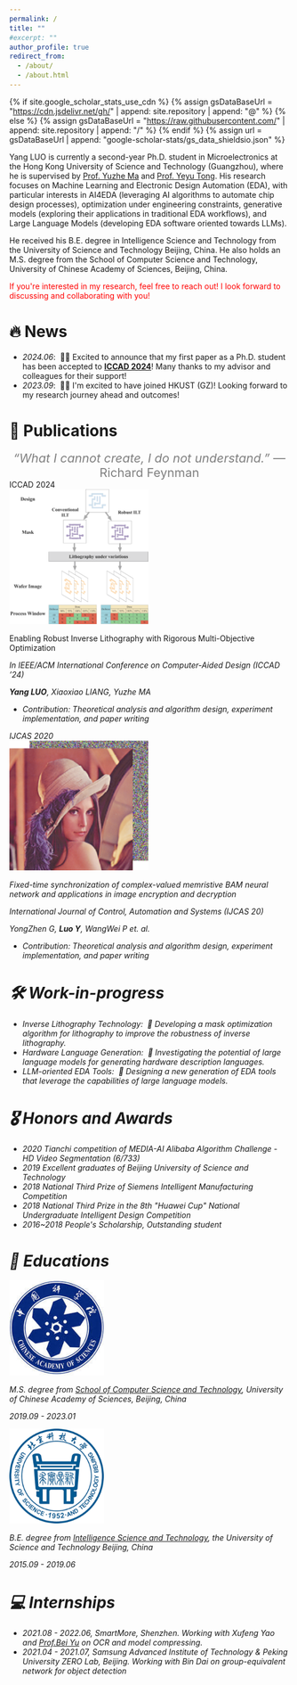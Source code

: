 ```yaml
---
permalink: /
title: ""
#excerpt: ""
author_profile: true
redirect_from: 
  - /about/
  - /about.html
---
```


{% if site.google_scholar_stats_use_cdn %}
{% assign gsDataBaseUrl = "https://cdn.jsdelivr.net/gh/" | append: site.repository | append: "@" %}
{% else %}
{% assign gsDataBaseUrl = "https://raw.githubusercontent.com/" | append: site.repository | append: "/" %}
{% endif %}
{% assign url = gsDataBaseUrl | append: "google-scholar-stats/gs_data_shieldsio.json" %}

<span class='anchor' id='about-me'></span>


Yang LUO is currently a second-year Ph.D. student in Microelectronics at the Hong Kong University of Science and Technology (Guangzhou), where he is supervised by [Prof. Yuzhe Ma](https://yuzhema.people.ust.hk/) and [Prof. Yeyu Tong](https://personal.hkust-gz.edu.cn/yeyutong/). His research focuses on Machine Learning and Electronic Design Automation (EDA), with particular interests in AI4EDA (leveraging AI algorithms to automate chip design processes), optimization under engineering constraints, generative models (exploring their applications in traditional EDA workflows), and Large Language Models (developing EDA software oriented towards LLMs).

He received his B.E. degree in Intelligence Science and Technology from the University of Science and Technology Beijing, China. He also holds an M.S. degree from the School of Computer Science and Technology, University of Chinese Academy of Sciences, Beijing, China.

<span style="color:red">If you're interested in my research, feel free to reach out! I look forward to discussing and collaborating with you!</span>

# 🔥 News
- *2024.06*: &nbsp;🎉🎉 Excited to announce that my first paper as a Ph.D. student has been accepted to [**ICCAD 2024**](https://2024.iccad.com/)! Many thanks to my advisor and colleagues for their support!
- *2023.09*: &nbsp;🎉🎉 I'm excited to have joined HKUST (GZ)! Looking forward to my research journey ahead and outcomes!
# 📝 Publications 
<center><span style="color:gray; font-size: 22px;"><i>“What I cannot create, I do not understand.”</i> — Richard Feynman</span></center>


<div class='paper-box'><div class='paper-box-image'><div><div class="badge">ICCAD 2024</div><img src='../images/papers/PVILT.png' alt="sym" width="250"></div></div>
<div class='paper-box-text' markdown="1">

Enabling Robust Inverse Lithography with Rigorous Multi-Objective Optimization

<i>In IEEE/ACM  International Conference on Computer-Aided Design (ICCAD ’24)<i>

**Yang LUO**, Xiaoxiao LIANG, Yuzhe MA

- Contribution: Theoretical analysis and algorithm design, experiment implementation, and paper writing
</div>
</div>

<div class='paper-box'><div class='paper-box-image'><div><div class="badge">IJCAS 2020</div><img src='../images/papers/syn.png' alt="sym" width="250"></div></div>
<div class='paper-box-text' markdown="1">

Fixed-time synchronization of complex-valued memristive BAM neural network and applications in image encryption and decryption

<i>International Journal of Control, Automation and Systems (IJCAS 20)<i><strong><span class='show_paper_citations' data='ICLGgGQAAAAJ:9yKSN-GCB0IC'></span></strong>

YongZhen G, **Luo Y**, WangWei P et. al.

- Contribution: Theoretical analysis and algorithm design, experiment implementation, and paper writing
</div>
</div>

# 🛠 Work-in-progress

- *Inverse Lithography Technology*: &nbsp;🔨 Developing a mask optimization algorithm for lithography to improve the robustness of inverse lithography.
- *Hardware Language Generation*: &nbsp;🔨 Investigating the potential of large language models for generating hardware description languages.
- *LLM-oriented EDA Tools*: &nbsp;🔨 Designing a new generation of EDA tools that leverage the capabilities of large language models.

# 🎖 Honors and Awards
- *2020* Tianchi competition of MEDIA-AI Alibaba Algorithm Challenge - HD Video Segmentation (6/733)
- *2019* Excellent graduates of Beijing University of Science and Technology
- *2018* National Third Prize of Siemens Intelligent Manufacturing Competition
- *2018* National Third Prize in the 8th "Huawei Cup" National Undergraduate Intelligent Design Competition
- *2016~2018* People's Scholarship, Outstanding student

# 📖 Educations
<div class='paper-box'><div class='paper-box-image'><div><img src='../images/education/ucas.jpg' alt="sym" width="170"></div></div>
<div class='paper-box-text' markdown="1">

M.S. degree from [School of Computer Science and Technology](https://scce.ucas.ac.cn/), University of Chinese Academy of Sciences, Beijing, China

2019.09 - 2023.01
</div>
</div>

<div class='paper-box'><div class='paper-box-image'><div><img src='../images/education/ustb.png' alt="sym" width="170"></div></div>
<div class='paper-box-text' markdown="1">

B.E. degree from [Intelligence Science and Technology](https://ai.ustb.edu.cn/), the University of Science and Technology Beijing, China

2015.09 - 2019.06
</div>
</div>


# 💻 Internships
- *2021.08 - 2022.06*, SmartMore, Shenzhen. Working with Xufeng Yao and [Prof.Bei Yu](https://www.cse.cuhk.edu.hk/~byu/) on OCR and model compressing.
- *2021.04 - 2021.07*, Samsung Advanced Institute of Technology & Peking University ZERO Lab, Beijing. Working with Bin Dai on group-equivalent network for object detection
